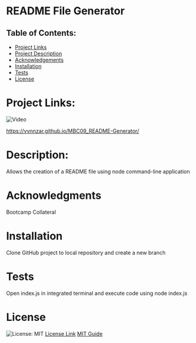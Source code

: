 # README File Generator

## Table of Contents:

- [Project Links](#Links)
- [Project Description](#Description)
- [Acknowledgements](#Acknowledgments)
- [Installation](#Installation)
- [Tests](#Tests)
- [License](#License)

# Project Links:
![Video](https://github.com/vvnnzar/MBC09_README-Generator/tree/main/Video)

https://vvnnzar.github.io/MBC09_README-Generator/

# Description:

Allows the creation of a README file using node command-line application

# Acknowledgments

Bootcamp Collateral

# Installation

Clone GitHub project to local repository and create a new branch

# Tests

Open index.js in integrated terminal and execute code using node index.js

# License

![License: MIT](https://img.shields.io/badge/License-MIT-yellow.svg)
<a href = "https://opensource.org/licenses/MIT">License Link</a>
<a href = "https://gist.github.com/ckib16/8732561535ed766cd6b8">MIT Guide</a>
